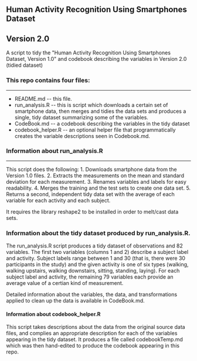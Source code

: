 ## Human Activity Recognition Using Smartphones Dataset
## Version 2.0
A script to tidy the "Human Activity Recognition Using Smartphones Dataset, Version 1.0" and codebook describing the variables in Version 2.0 (tidied dataset)

### This repo contains four files:
------------
* README.md -- this file.
* run_analysis.R -- this is script which downloads a certain set of smartphone data, then 
        merges and tidies the data sets and produces a single, tidy dataset summarizing some 
        of the variables.
* CodeBook.md -- a codebook describing the variables in the tidy dataset
* codebook_helper.R -- an optional helper file that programmatically creates the variable descriptions 
        seen in Codebook.md.

### Information about run_analysis.R
------------
This script does the following:
       1. Downloads smartphone data from the Version 1.0 files.
       2. Extracts the measurements on the mean and standard deviation for each measurement. 
       3. Renames variables and labels for easy readability.
       4. Merges the training and the test sets to create one data set.
       5. Returns a second, independent tidy data set with the average of each variable for 
               each activity and each subject.

It requires the library reshape2 to be installed in order to melt/cast data sets.

### Information about the tidy dataset produced by run_analysis.R.
The run_analysis.R script produces a tidy dataset of observations and 82 variables. The first two variables (columns 1 and 2) describe a
subject label and activity. Subject labels range between  1 and 30 (that is, there were 30 participants in the study) and the given activity 
is one of six types (walking, walking upstairs, walking downstairs, sitting, standing, laying). For each subject label and activity, the remaining 79 variables each provide an average value of a certian kind of measurement. 

Detailed information about the variables, the data, and transformations applied to clean up the data is available in CodeBook.md.

#### Information about codebook_helper.R
This script takes descriptions about the data from the original source data files, and complies an
appropriate description for each of the variables appearing in the tidy dataset. It produces a file
called codebookTemp.md which was then hand-edited to produce the codebook appearing in this repo.
